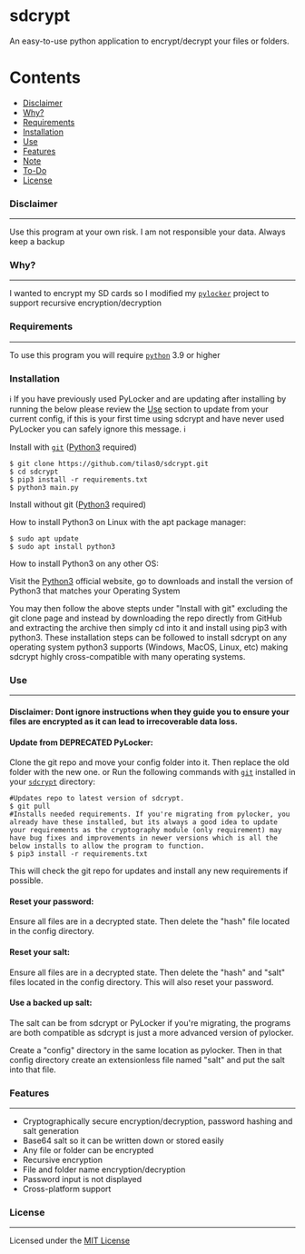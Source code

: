 # sdcrypt

An easy-to-use python application to encrypt/decrypt your files or folders.

Contents
========

 * [Disclaimer](#disclaimer)
 * [Why?](#why)
 * [Requirements](#requirements)
 * [Installation](#installation)
 * [Use](#use)
 * [Features](#features)
 * [Note](#note)
 * [To-Do](#to-do)
 * [License](#license)

### Disclaimer

---

Use this program at your own risk. I am not responsible your data. Always keep a backup

### Why?

---

I wanted to encrypt my SD cards so I modified my [`pylocker`](https://www.github.com/tilas01/pylocker) project to support recursive encryption/decryption

### Requirements

---

To use this program you will require [`python`](https://www.python.org/) 3.9 or higher

### Installation

ℹ️ If you have previously used PyLocker and are updating after installing by running the below please review the [Use](#use) section to update from your current config, if this is your first time using sdcrypt and have never used PyLocker you can safely ignore this message. ℹ️

Install with [`git`](https://git-scm.com/) ([Python3](https://www.python.org/downloads) required)

```
$ git clone https://github.com/tilas0/sdcrypt.git
$ cd sdcrypt
$ pip3 install -r requirements.txt
$ python3 main.py
```

Install without git ([Python3](https://www.python.org/downloads) required)

How to install Python3 on Linux with the apt package manager:

```
$ sudo apt update
$ sudo apt install python3
```

How to install Python3 on any other OS:

Visit the [Python3](https://www.python.org/downloads) official website, go to downloads and install the version of Python3 that matches your Operating System

You may then follow the above stepts under "Install with git" excluding the git clone page and instead by downloading the repo directly from GitHub and extracting the archive then simply cd into it and install using pip3 with python3. These installation steps can be followed to install sdcrypt on any operating system python3 supports (Windows, MacOS, Linux, etc) making sdcrypt highly cross-compatible with many operating systems.



### Use

---

#### Disclaimer: Dont ignore instructions when they guide you to ensure your files are encrypted as it can lead to irrecoverable data loss.

#### Update from DEPRECATED PyLocker:

Clone the git repo and move your config folder into it. Then replace the old folder with the new one.
or
Run the following commands with [`git`](https://git-scm.com/) installed in your [`sdcrypt`](https://www.github.com/tilas01/sdcrypt) directory:

```
#Updates repo to latest version of sdcrypt.
$ git pull
#Installs needed requirements. If you're migrating from pylocker, you already have these installed, but its always a good idea to update your requirements as the cryptography module (only requirement) may have bug fixes and improvements in newer versions which is all the below installs to allow the program to function.
$ pip3 install -r requirements.txt
```

This will check the git repo for updates and install any new requirements if possible.

#### Reset your password:

Ensure all files are in a decrypted state. Then delete the "hash" file located in the config directory.

#### Reset your salt:

Ensure all files are in a decrypted state. Then delete the "hash" and "salt" files located in the config directory. This will also reset your password.

#### Use a backed up salt:

The salt can be from sdcrypt or PyLocker if you're migrating, the programs are both compatible as sdcrypt is just a more advanced version of pylocker.

Create a "config" directory in the same location as pylocker. Then in that config directory create an extensionless file named "salt" and put the salt into that file.

### Features

---

- Cryptographically secure encryption/decryption, password hashing and salt generation
- Base64 salt so it can be written down or stored easily
- Any file or folder can be encrypted
- Recursive encryption
- File and folder name encryption/decryption
- Password input is not displayed
- Cross-platform support

### License

---

Licensed under the [MIT License](LICENSE)
